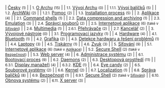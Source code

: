 | [Česky](/index.php/Category:%C4%8Cesky "Category:Česky") <small>(1)</small> |
| <small>1.</small> [O Archu](/index.php/Category:About_Arch_(%C4%8Cesky) "Category:About Arch (Česky)") <small>(15)</small> |
| <small>1.1.</small> [Vývoj Archu](/index.php/Category:Arch_development_(%C4%8Cesky) "Category:Arch development (Česky)") <small>(0)</small> |
| <small>1.1.1.</small> [Vývoj balíčků](/index.php/Category:Package_development_(%C4%8Cesky) "Category:Package development (Česky)") <small>(5)</small> |
| <small>1.2.</small> [ArchWiki](/index.php/Category:ArchWiki_(%C4%8Cesky) "Category:ArchWiki (Česky)") <small>(2)</small> |
| <small>1.2.1.</small> [Pomoc](/index.php/Category:Help_(%C4%8Cesky) "Category:Help (Česky)") <small>(2)</small> |
| <small>1.3.</small> [Installation process](/index.php/Category:Installation_process_(%C4%8Cesky) "Category:Installation process (Česky)") <small>(5)</small> |
| <small>2.</small> [Aplikace](/index.php/Category:Applications_(%C4%8Cesky) "Category:Applications (Česky)") <small>(4)</small> |
| <small>2.1.</small> [Command shells](/index.php/Category:Command_shells_(%C4%8Cesky) "Category:Command shells (Česky)") <small>(1)</small> |
| <small>2.2.</small> [Data compression and archiving](/index.php/Category:Data_compression_and_archiving_(%C4%8Cesky) "Category:Data compression and archiving (Česky)") <small>(1)</small> |
| <small>2.3.</small> [Emulation](/index.php/Category:Emulation_(%C4%8Cesky) "Category:Emulation (Česky)") <small>(3)</small> |
| <small>2.4.</small> [Správci souborů](/index.php/Category:File_managers_(%C4%8Cesky) "Category:File managers (Česky)") <small>(2)</small> |
| <small>2.5.</small> [Internetové aplikace](/index.php/Category:Internet_applications_(%C4%8Cesky) "Category:Internet applications (Česky)") <small>(6) (také v [Síťování](/index.php/Category:Networking_(%C4%8Cesky) "Category:Networking (Česky)"))</small> |
| <small>2.6.</small> [Multimedia](/index.php/Category:Multimedia_(%C4%8Cesky) "Category:Multimedia (Česky)") <small>(1)</small> |
| <small>2.6.1.</small> [Přehrávače](/index.php/Category:Multimedia_players_(%C4%8Cesky) "Category:Multimedia players (Česky)") <small>(2)</small> |
| <small>2.7.</small> [Kancelář](/index.php/Category:Office_(%C4%8Cesky) "Category:Office (Česky)") <small>(2)</small> |
| <small>3.</small> [Vývojové nástroje](/index.php/Category:Development_(%C4%8Cesky) "Category:Development (Česky)") <small>(0)</small> |
| <small>3.1.</small> [Programovací jazyky](/index.php/Category:Programming_languages_(%C4%8Cesky) "Category:Programming languages (Česky)") <small>(1)</small> |
| <small>4.</small> [Hardware](/index.php/Category:Hardware_(%C4%8Cesky) "Category:Hardware (Česky)") <small>(4)</small> |
| <small>4.1.</small> [Bluetooth](/index.php/Category:Bluetooth_(%C4%8Cesky) "Category:Bluetooth (Česky)") <small>(1)</small> |
| <small>4.2.</small> [Grafika](/index.php/Category:Graphics_(%C4%8Cesky) "Category:Graphics (Česky)") <small>(2)</small> |
| <small>4.3.</small> [Detekce hardwaru a řešení problémů](/index.php/Category:Hardware_detection_and_troubleshooting_(%C4%8Cesky) "Category:Hardware detection and troubleshooting (Česky)") <small>(1)</small> |
| <small>4.4.</small> [Laptopy](/index.php/Category:Laptops_(%C4%8Cesky) "Category:Laptops (Česky)") <small>(3)</small> |
| <small>4.5.</small> [Tiskárny](/index.php/Category:Printers_(%C4%8Cesky) "Category:Printers (Česky)") <small>(1)</small> |
| <small>4.6.</small> [Zvuk](/index.php/Category:Sound_(%C4%8Cesky) "Category:Sound (Česky)") <small>(3)</small> |
| <small>5.</small> [Síťování](/index.php/Category:Networking_(%C4%8Cesky) "Category:Networking (Česky)") <small>(9)</small> |
| <small>5.1.</small> [Internetové aplikace](/index.php/Category:Internet_applications_(%C4%8Cesky) "Category:Internet applications (Česky)") <small>(6) (také v [Aplikace](/index.php/Category:Applications_(%C4%8Cesky) "Category:Applications (Česky)"))</small> |
| <small>5.2.</small> [Secure Shell](/index.php/Category:Secure_Shell_(%C4%8Cesky) "Category:Secure Shell (Česky)") <small>(2) (také v [Bezpečnost](/index.php/Category:Security_(%C4%8Cesky) "Category:Security (Česky)"))</small> |
| <small>5.3.</small> [Web server](/index.php/Category:Web_server_(%C4%8Cesky) "Category:Web server (Česky)") <small>(4)</small> |
| <small>6.</small> [Administrace systému](/index.php/Category:System_administration_(%C4%8Cesky) "Category:System administration (Česky)") <small>(2)</small> |
| <small>6.1.</small> [Bootovací proces](/index.php/Category:Boot_process_(%C4%8Cesky) "Category:Boot process (Česky)") <small>(9)</small> |
| <small>6.2.</small> [Daemons](/index.php/Category:Daemons_(%C4%8Cesky) "Category:Daemons (Česky)") <small>(2)</small> |
| <small>6.3.</small> [Desktopová prostředí](/index.php/Category:Desktop_environments_(%C4%8Cesky) "Category:Desktop environments (Česky)") <small>(11)</small> |
| <small>6.3.1.</small> [Display manažeři](/index.php/Category:Display_managers_(%C4%8Cesky) "Category:Display managers (Česky)") <small>(4)</small> |
| <small>6.3.2.</small> [KDE](/index.php/Category:KDE_(%C4%8Cesky) "Category:KDE (Česky)") <small>(1)</small> |
| <small>6.4.</small> [Eye candy](/index.php/Category:Eye_candy_(%C4%8Cesky) "Category:Eye candy (Česky)") <small>(2)</small> |
| <small>6.5.</small> [Souborové systémy](/index.php/Category:File_systems_(%C4%8Cesky) "Category:File systems (Česky)") <small>(2)</small> |
| <small>6.6.</small> [Kernel](/index.php/Category:Kernel_(%C4%8Cesky) "Category:Kernel (Česky)") <small>(2)</small> |
| <small>6.7.</small> [Localization](/index.php/Category:Localization_(%C4%8Cesky) "Category:Localization (Česky)") <small>(1)</small> |
| <small>6.8.</small> [Správa balíčků](/index.php/Category:Package_management_(%C4%8Cesky) "Category:Package management (Česky)") <small>(8)</small> |
| <small>6.9.</small> [Bezpečnost](/index.php/Category:Security_(%C4%8Cesky) "Category:Security (Česky)") <small>(1)</small> |
| <small>6.9.1.</small> [Secure Shell](/index.php/Category:Secure_Shell_(%C4%8Cesky) "Category:Secure Shell (Česky)") <small>(2) (také v [Síťování](/index.php/Category:Networking_(%C4%8Cesky) "Category:Networking (Česky)"))</small> |
| <small>6.10.</small> [Obnova systému](/index.php/Category:System_recovery_(%C4%8Cesky) "Category:System recovery (Česky)") <small>(2)</small> |
| <small>6.11.</small> [X server](/index.php/Category:X_server_(%C4%8Cesky) "Category:X server (Česky)") <small>(3)</small> |